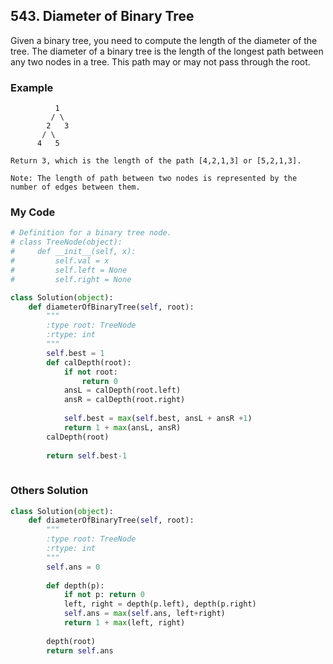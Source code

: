 ## 543. Diameter of Binary Tree

Given a binary tree, you need to compute the length of the diameter of the tree. The diameter of a binary tree is the length of the longest path between any two nodes in a tree. This path may or may not pass through the root.

### Example
```
          1
         / \
        2   3
       / \     
      4   5    

Return 3, which is the length of the path [4,2,1,3] or [5,2,1,3].

Note: The length of path between two nodes is represented by the number of edges between them.
```

### My Code
```python
# Definition for a binary tree node.
# class TreeNode(object):
#     def __init__(self, x):
#         self.val = x
#         self.left = None
#         self.right = None

class Solution(object):
    def diameterOfBinaryTree(self, root):
        """
        :type root: TreeNode
        :rtype: int
        """
        self.best = 1
        def calDepth(root):
            if not root:
                return 0
            ansL = calDepth(root.left)
            ansR = calDepth(root.right)
            
            self.best = max(self.best, ansL + ansR +1)
            return 1 + max(ansL, ansR)
        calDepth(root)
        
        return self.best-1
            
```


### Others Solution
```python
class Solution(object):
    def diameterOfBinaryTree(self, root):
        """
        :type root: TreeNode
        :rtype: int
        """
        self.ans = 0
        
        def depth(p):
            if not p: return 0
            left, right = depth(p.left), depth(p.right)
            self.ans = max(self.ans, left+right)
            return 1 + max(left, right)
            
        depth(root)
        return self.ans
```


